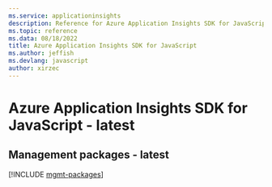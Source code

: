 ```yaml
---
ms.service: applicationinsights
description: Reference for Azure Application Insights SDK for JavaScript
ms.topic: reference
ms.data: 08/18/2022
title: Azure Application Insights SDK for JavaScript
ms.author: jeffish
ms.devlang: javascript
author: xirzec
---
```

# Azure Application Insights SDK for JavaScript - latest

## Management packages - latest
[!INCLUDE [mgmt-packages](application-insights-mgmt-index.md)]